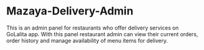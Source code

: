 # Mazaya-Delivery-Admin
This is an admin panel for restaurants who offer delivery services on GoLalita app. With this panel restaurant admin can view their current orders, order history and manage availability of  menu items for delivery.
